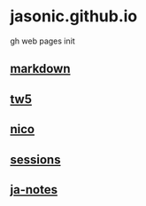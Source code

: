 # jasonic.github.io
gh web pages init

## [markdown](markdown)

## [tw5](tw5)

## [nico](nico)

## [sessions](nico/sessions)

## [ja-notes](nico/sessions/ja-notes)
